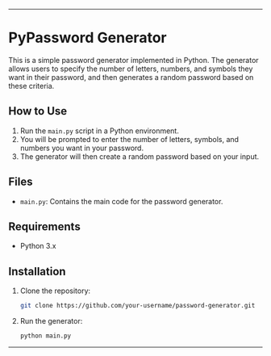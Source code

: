 
---

# PyPassword Generator

This is a simple password generator implemented in Python. The generator allows users to specify the number of letters, numbers, and symbols they want in their password, and then generates a random password based on these criteria.

## How to Use

1. Run the `main.py` script in a Python environment.
2. You will be prompted to enter the number of letters, symbols, and numbers you want in your password.
3. The generator will then create a random password based on your input.

## Files

- `main.py`: Contains the main code for the password generator.

## Requirements

- Python 3.x

## Installation

1. Clone the repository:

   ```bash
   git clone https://github.com/your-username/password-generator.git
   ```

2. Run the generator:

   ```bash
   python main.py
   ```

---
